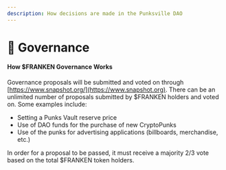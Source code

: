 ```yaml
---
description: How decisions are made in the Punksville DAO
---
```


# 📔 Governance

#### How $FRANKEN Governance Works

Governance proposals will be submitted and voted on through [https://www.snapshot.org/](https://www.snapshot.org). There can be an unlimited number of proposals submitted by $FRANKEN holders and voted on. Some examples include:

* Setting a Punks Vault reserve price
* Use of DAO funds for the purchase of new CryptoPunks
* Use of the punks for advertising applications (billboards, merchandise, etc.)

In order for a proposal to be passed, it must receive a majority 2/3 vote based on the total $FRANKEN token holders.
